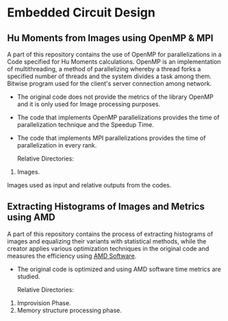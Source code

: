 # Embedded Circuit Design

## Hu Moments from Images using OpenMP & MPI
A part of this repository contains the use of OpenMP for parallelizations in a Code specified for Hu Moments calculations. OpenMP is an implementation of multithreading, a method of parallelizing whereby a thread forks a specified number of threads and the system divides a task among them. Bitwise program used for the client's server connection among network.

* The original code does not provide the metrics of the library OpenMP and it is only used for Image processing purposes.

* The code that implements OpenMP parallelizations provides the time of parallelization technique and the Speedup Time.

* The code that implements MPI parallelizations provides the time of parallelization in every rank.

  Relative Directories:

1) Images.

Images used as input and relative outputs from the codes.

## Extracting Histograms of Images and Metrics using AMD
A part of this repository contains the process of extracting histograms of images and equalizing their variants with statistical methods, while the creator applies various optimization techniques in the original code and measures the efficiency using [AMD Software](https://www.amd.com/en/technologies/software).

* The original code is optimized and using AMD software time metrics are studied.

  Relative Directories:

1) Improvision Phase.
2) Memory structure processing phase.

